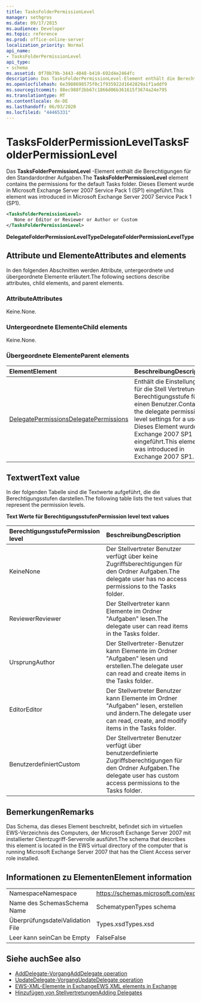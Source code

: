 ```yaml
---
title: TasksFolderPermissionLevel
manager: sethgros
ms.date: 09/17/2015
ms.audience: Developer
ms.topic: reference
ms.prod: office-online-server
localization_priority: Normal
api_name:
- TasksFolderPermissionLevel
api_type:
- schema
ms.assetid: 0f70b79b-3443-4048-b410-692d4e2464fc
description: Das TasksFolderPermissionLevel-Element enthält die Berechtigungen für den Standardordner Aufgaben. Dieses Element wurde in Microsoft Exchange Server 2007 Service Pack 1 (SP1) eingeführt.
ms.openlocfilehash: 6e3988698575f0c1f935922d1642829a1f1addf9
ms.sourcegitcommit: 88ec988f2bb67c1866d06b361615f3674a24e795
ms.translationtype: MT
ms.contentlocale: de-DE
ms.lasthandoff: 06/03/2020
ms.locfileid: "44465331"
---
```

# <a name="tasksfolderpermissionlevel"></a><span data-ttu-id="b8886-104">TasksFolderPermissionLevel</span><span class="sxs-lookup"><span data-stu-id="b8886-104">TasksFolderPermissionLevel</span></span>

<span data-ttu-id="b8886-105">Das **TasksFolderPermissionLevel** -Element enthält die Berechtigungen für den Standardordner Aufgaben.</span><span class="sxs-lookup"><span data-stu-id="b8886-105">The **TasksFolderPermissionLevel** element contains the permissions for the default Tasks folder.</span></span> <span data-ttu-id="b8886-106">Dieses Element wurde in Microsoft Exchange Server 2007 Service Pack 1 (SP1) eingeführt.</span><span class="sxs-lookup"><span data-stu-id="b8886-106">This element was introduced in Microsoft Exchange Server 2007 Service Pack 1 (SP1).</span></span> 
  
```xml
<TasksFolderPermissionLevel>
   None or Editor or Reviewer or Author or Custom
</TasksFolderPermissionLevel>
```

<span data-ttu-id="b8886-107">**DelegateFolderPermissionLevelType**</span><span class="sxs-lookup"><span data-stu-id="b8886-107">**DelegateFolderPermissionLevelType**</span></span>

## <a name="attributes-and-elements"></a><span data-ttu-id="b8886-108">Attribute und Elemente</span><span class="sxs-lookup"><span data-stu-id="b8886-108">Attributes and elements</span></span>

<span data-ttu-id="b8886-109">In den folgenden Abschnitten werden Attribute, untergeordnete und übergeordnete Elemente erläutert.</span><span class="sxs-lookup"><span data-stu-id="b8886-109">The following sections describe attributes, child elements, and parent elements.</span></span>
  
### <a name="attributes"></a><span data-ttu-id="b8886-110">Attribute</span><span class="sxs-lookup"><span data-stu-id="b8886-110">Attributes</span></span>

<span data-ttu-id="b8886-111">Keine.</span><span class="sxs-lookup"><span data-stu-id="b8886-111">None.</span></span>
  
### <a name="child-elements"></a><span data-ttu-id="b8886-112">Untergeordnete Elemente</span><span class="sxs-lookup"><span data-stu-id="b8886-112">Child elements</span></span>

<span data-ttu-id="b8886-113">Keine.</span><span class="sxs-lookup"><span data-stu-id="b8886-113">None.</span></span>
  
### <a name="parent-elements"></a><span data-ttu-id="b8886-114">Übergeordnete Elemente</span><span class="sxs-lookup"><span data-stu-id="b8886-114">Parent elements</span></span>

|<span data-ttu-id="b8886-115">**Element**</span><span class="sxs-lookup"><span data-stu-id="b8886-115">**Element**</span></span>|<span data-ttu-id="b8886-116">**Beschreibung**</span><span class="sxs-lookup"><span data-stu-id="b8886-116">**Description**</span></span>|
|:-----|:-----|
|[<span data-ttu-id="b8886-117">DelegatePermissions</span><span class="sxs-lookup"><span data-stu-id="b8886-117">DelegatePermissions</span></span>](delegatepermissions.md) <br/> |<span data-ttu-id="b8886-118">Enthält die Einstellungen für die Stell Vertretungs Berechtigungsstufe für einen Benutzer.</span><span class="sxs-lookup"><span data-stu-id="b8886-118">Contains the delegate permission level settings for a user.</span></span> <span data-ttu-id="b8886-119">Dieses Element wurde in Exchange 2007 SP1 eingeführt.</span><span class="sxs-lookup"><span data-stu-id="b8886-119">This element was introduced in Exchange 2007 SP1.</span></span>  <br/> |
   
## <a name="text-value"></a><span data-ttu-id="b8886-120">Textwert</span><span class="sxs-lookup"><span data-stu-id="b8886-120">Text value</span></span>

<span data-ttu-id="b8886-121">In der folgenden Tabelle sind die Textwerte aufgeführt, die die Berechtigungsstufen darstellen.</span><span class="sxs-lookup"><span data-stu-id="b8886-121">The following table lists the text values that represent the permission levels.</span></span>
  
<span data-ttu-id="b8886-122">**Text Werte für Berechtigungsstufen**</span><span class="sxs-lookup"><span data-stu-id="b8886-122">**Permission level text values**</span></span>

|<span data-ttu-id="b8886-123">**Berechtigungsstufe**</span><span class="sxs-lookup"><span data-stu-id="b8886-123">**Permission level**</span></span>|<span data-ttu-id="b8886-124">**Beschreibung**</span><span class="sxs-lookup"><span data-stu-id="b8886-124">**Description**</span></span>|
|:-----|:-----|
|<span data-ttu-id="b8886-125">Keine</span><span class="sxs-lookup"><span data-stu-id="b8886-125">None</span></span>  <br/> |<span data-ttu-id="b8886-126">Der Stellvertreter Benutzer verfügt über keine Zugriffsberechtigungen für den Ordner Aufgaben.</span><span class="sxs-lookup"><span data-stu-id="b8886-126">The delegate user has no access permissions to the Tasks folder.</span></span>  <br/> |
|<span data-ttu-id="b8886-127">Reviewer</span><span class="sxs-lookup"><span data-stu-id="b8886-127">Reviewer</span></span>  <br/> |<span data-ttu-id="b8886-128">Der Stellvertreter kann Elemente im Ordner "Aufgaben" lesen.</span><span class="sxs-lookup"><span data-stu-id="b8886-128">The delegate user can read items in the Tasks folder.</span></span>  <br/> |
|<span data-ttu-id="b8886-129">Ursprung</span><span class="sxs-lookup"><span data-stu-id="b8886-129">Author</span></span>  <br/> |<span data-ttu-id="b8886-130">Der Stellvertreter-Benutzer kann Elemente im Ordner "Aufgaben" lesen und erstellen.</span><span class="sxs-lookup"><span data-stu-id="b8886-130">The delegate user can read and create items in the Tasks folder.</span></span>  <br/> |
|<span data-ttu-id="b8886-131">Editor</span><span class="sxs-lookup"><span data-stu-id="b8886-131">Editor</span></span>  <br/> |<span data-ttu-id="b8886-132">Der Stellvertreter Benutzer kann Elemente im Ordner "Aufgaben" lesen, erstellen und ändern.</span><span class="sxs-lookup"><span data-stu-id="b8886-132">The delegate user can read, create, and modify items in the Tasks folder.</span></span>  <br/> |
|<span data-ttu-id="b8886-133">Benutzerdefiniert</span><span class="sxs-lookup"><span data-stu-id="b8886-133">Custom</span></span>  <br/> |<span data-ttu-id="b8886-134">Der Stellvertreter Benutzer verfügt über benutzerdefinierte Zugriffsberechtigungen für den Ordner Aufgaben.</span><span class="sxs-lookup"><span data-stu-id="b8886-134">The delegate user has custom access permissions to the Tasks folder.</span></span>  <br/> |
   
## <a name="remarks"></a><span data-ttu-id="b8886-135">Bemerkungen</span><span class="sxs-lookup"><span data-stu-id="b8886-135">Remarks</span></span>

<span data-ttu-id="b8886-136">Das Schema, das dieses Element beschreibt, befindet sich im virtuellen EWS-Verzeichnis des Computers, der Microsoft Exchange Server 2007 mit installierter Clientzugriff-Serverrolle ausführt.</span><span class="sxs-lookup"><span data-stu-id="b8886-136">The schema that describes this element is located in the EWS virtual directory of the computer that is running Microsoft Exchange Server 2007 that has the Client Access server role installed.</span></span>
  
## <a name="element-information"></a><span data-ttu-id="b8886-137">Informationen zu Elementen</span><span class="sxs-lookup"><span data-stu-id="b8886-137">Element information</span></span>

|||
|:-----|:-----|
|<span data-ttu-id="b8886-138">Namespace</span><span class="sxs-lookup"><span data-stu-id="b8886-138">Namespace</span></span>  <br/> |https://schemas.microsoft.com/exchange/services/2006/types  <br/> |
|<span data-ttu-id="b8886-139">Name des Schemas</span><span class="sxs-lookup"><span data-stu-id="b8886-139">Schema Name</span></span>  <br/> |<span data-ttu-id="b8886-140">Schematypen</span><span class="sxs-lookup"><span data-stu-id="b8886-140">Types schema</span></span>  <br/> |
|<span data-ttu-id="b8886-141">Überprüfungsdatei</span><span class="sxs-lookup"><span data-stu-id="b8886-141">Validation File</span></span>  <br/> |<span data-ttu-id="b8886-142">Types.xsd</span><span class="sxs-lookup"><span data-stu-id="b8886-142">Types.xsd</span></span>  <br/> |
|<span data-ttu-id="b8886-143">Leer kann sein</span><span class="sxs-lookup"><span data-stu-id="b8886-143">Can be Empty</span></span>  <br/> |<span data-ttu-id="b8886-144">False</span><span class="sxs-lookup"><span data-stu-id="b8886-144">False</span></span>  <br/> |
   
## <a name="see-also"></a><span data-ttu-id="b8886-145">Siehe auch</span><span class="sxs-lookup"><span data-stu-id="b8886-145">See also</span></span>

- [<span data-ttu-id="b8886-146">AddDelegate-Vorgang</span><span class="sxs-lookup"><span data-stu-id="b8886-146">AddDelegate operation</span></span>](adddelegate-operation.md)
- [<span data-ttu-id="b8886-147">UpdateDelegate-Vorgang</span><span class="sxs-lookup"><span data-stu-id="b8886-147">UpdateDelegate operation</span></span>](updatedelegate-operation.md)
- [<span data-ttu-id="b8886-148">EWS-XML-Elemente in Exchange</span><span class="sxs-lookup"><span data-stu-id="b8886-148">EWS XML elements in Exchange</span></span>](ews-xml-elements-in-exchange.md)
- [<span data-ttu-id="b8886-149">Hinzufügen von Stellvertretungen</span><span class="sxs-lookup"><span data-stu-id="b8886-149">Adding Delegates</span></span>](https://msdn.microsoft.com/library/3a744150-66a3-4a13-9433-793603ba5038%28Office.15%29.aspx)

